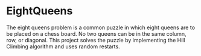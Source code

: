 # EightQueens
The eight queens problem is a common puzzle in which eight queens are to be placed on a chess board. No two queens can be in the same column, row, or diagonal. This project solves the puzzle by implementing the Hill Climbing algorithm and uses random restarts. 
